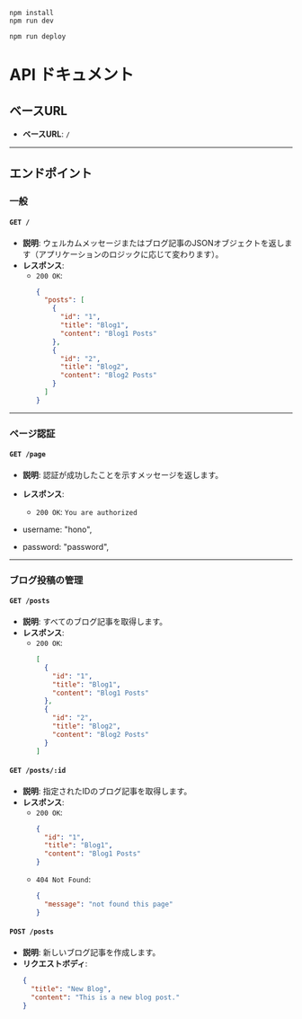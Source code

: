 ```
npm install
npm run dev
```

```
npm run deploy
```
# API ドキュメント

## ベースURL
- **ベースURL**: `/`

---

## エンドポイント

### 一般

#### `GET /`
- **説明**: ウェルカムメッセージまたはブログ記事のJSONオブジェクトを返します（アプリケーションのロジックに応じて変わります）。
- **レスポンス**:
  - `200 OK`:
    ```json
    {
      "posts": [
        {
          "id": "1",
          "title": "Blog1",
          "content": "Blog1 Posts"
        },
        {
          "id": "2",
          "title": "Blog2",
          "content": "Blog2 Posts"
        }
      ]
    }
    ```

---

### ページ認証

#### `GET /page`
- **説明**: 認証が成功したことを示すメッセージを返します。
- **レスポンス**:
  - `200 OK`: `You are authorized`

- username: "hono",
- password: "password",
---

### ブログ投稿の管理

#### `GET /posts`
- **説明**: すべてのブログ記事を取得します。
- **レスポンス**:
  - `200 OK`:
    ```json
    [
      {
        "id": "1",
        "title": "Blog1",
        "content": "Blog1 Posts"
      },
      {
        "id": "2",
        "title": "Blog2",
        "content": "Blog2 Posts"
      }
    ]
    ```

#### `GET /posts/:id`
- **説明**: 指定されたIDのブログ記事を取得します。
- **レスポンス**:
  - `200 OK`:
    ```json
    {
      "id": "1",
      "title": "Blog1",
      "content": "Blog1 Posts"
    }
    ```
  - `404 Not Found`:
    ```json
    {
      "message": "not found this page"
    }
    ```

#### `POST /posts`
- **説明**: 新しいブログ記事を作成します。
- **リクエストボディ**:
  ```json
  {
    "title": "New Blog",
    "content": "This is a new blog post."
  }
